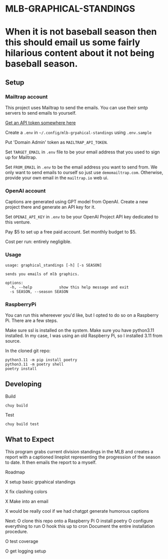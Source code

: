 # MLB-GRAPHICAL-STANDINGS

# When it is not baseball season then this should email us some fairly hilarious content about it not being baseball season.

## Setup

### Mailtrap account

This project uses Mailtrap to send the emails. You can use their smtp servers to send emails to yourself.

[Get an API token somewhere here](https://api-docs.mailtrap.io/)

Create a `.env` in `~/.config/mlb-grpahical-standings` using `.env.sample`

Put 'Domain Admin' token as `MAILTRAP_API_TOKEN`.

Set `TARGET_EMAIL` in `.env` file to be your email address that you used to sign up for Mailtrap.

Set `FROM_EMAIL` in `.env` to be the email address you want to send from.
We only want to send emails to ourself so just use `demomailtrap.com`. Otherwise, provide your own email in the `mailtrap.io` web ui.

### OpenAI account

Captions are generated using GPT model from OpenAI. Create a new project there and generate an API key for it.

Set `OPENAI_API_KEY` in `.env` to be your OpenAI Project API key dedicated to this venture.

Pay $5 to set up a free paid account. Set monthly budget to $5.

Cost per run: entirely negligible.

### Usage

```
usage: graphical_standings [-h] [-s SEASON]

sends you emails of mlb graphics.

options:
  -h, --help            show this help message and exit
  -s SEASON, --season SEASON
```

### RaspberryPi
You can run this whereever you'd like, but I opted to do so on a Raspberry Pi. There are a few steps.

Make sure ssl is installed on the system. Make sure you have python3.11 installed. In my case, I was using an old Raspberry Pi, so I installed 3.11 from source.

In the cloned git repo:
```
python3.11 -m pip install poetry
python3.11 -m poetry shell
poetry install
```

## Developing

Build
```
chuy build
```

Test
```
chuy build test
```

## What to Expect

This program grabs current division standings in the MLB and creates a report with a captioned lineplot representing the progression of the season to date. It then emails the report to a myself.

Roadmap

X setup basic grpahical standings

X fix clashing colors

X Make into an email

X would be really cool if we had chatgpt generate humorous captions

Next:
    O clone this repo onto a Raspberry Pi
    O install poetry
    O configure everything to run
    O hook this up to cron
Document the entire installation procedure.

O test coverage

O get logging setup

